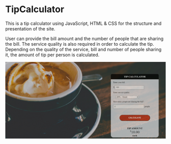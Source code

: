 # TipCalculator
This is a tip calculator using JavaScript, HTML & CSS for the structure and presentation of the site. 

User can provide the bill amount and the number of people that are sharing the bill. The service quality is also required in order to calculate the tip. 
Depending on the quality of the service, bill and number of people sharing it, the amount of tip per person is calculated. 

![ImgName](https://github.com/uendicode/TipCalculator/blob/master/image/sc.PNG)
